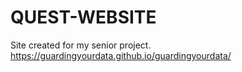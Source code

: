 # QUEST-WEBSITE

Site created for my senior project. 
https://guardingyourdata.github.io/guardingyourdata/
